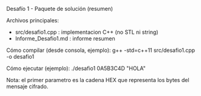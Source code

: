 Desafío 1 - Paquete de solución (resumen)

Archivos principales:
- src/desafio1.cpp : implementacion C++ (no STL ni string)
- Informe_Desafio1.md : informe resumen

Cómo compilar (desde consola, ejemplo):
g++ -std=c++11 src/desafio1.cpp -o desafio1

Cómo ejecutar (ejemplo):
./desafio1 0A5B3C4D "HOLA"

Nota: el primer parametro es la cadena HEX que representa los bytes del mensaje cifrado.
